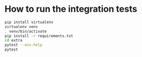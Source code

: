 # How to run the integration tests
```bash
pip install virtualenv
virtualenv venv
. venv/bin/activate
pip install -r requirements.txt
cd extra
pytest --env-help
pytest
```